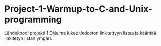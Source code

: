# Project-1-Warmup-to-C-and-Unix-programming
Lähdekoodi projekti 1
Ohjelma lukee tiedoston linkitettyyn listaa ja kääntää linkitetyn listan ympäri.

